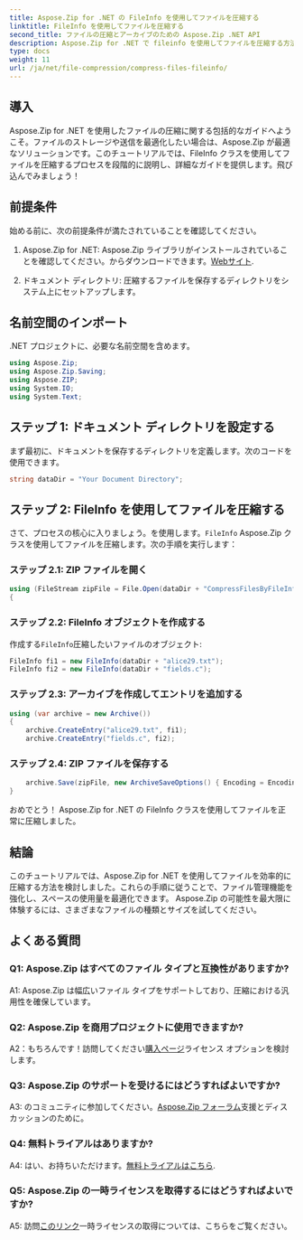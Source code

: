 ```yaml
---
title: Aspose.Zip for .NET の FileInfo を使用してファイルを圧縮する
linktitle: FileInfo を使用してファイルを圧縮する
second_title: ファイルの圧縮とアーカイブのための Aspose.Zip .NET API
description: Aspose.Zip for .NET で fileinfo を使用してファイルを圧縮する方法を学びます。効率的なファイル管理については、ステップバイステップのガイドに従ってください。
type: docs
weight: 11
url: /ja/net/file-compression/compress-files-fileinfo/
---
```

## 導入

Aspose.Zip for .NET を使用したファイルの圧縮に関する包括的なガイドへようこそ。ファイルのストレージや送信を最適化したい場合は、Aspose.Zip が最適なソリューションです。このチュートリアルでは、FileInfo クラスを使用してファイルを圧縮するプロセスを段階的に説明し、詳細なガイドを提供します。飛び込んでみましょう！

## 前提条件

始める前に、次の前提条件が満たされていることを確認してください。

1.  Aspose.Zip for .NET: Aspose.Zip ライブラリがインストールされていることを確認してください。からダウンロードできます。[Webサイト](https://releases.aspose.com/zip/net/).

2. ドキュメント ディレクトリ: 圧縮するファイルを保存するディレクトリをシステム上にセットアップします。

## 名前空間のインポート

.NET プロジェクトに、必要な名前空間を含めます。

```csharp
using Aspose.Zip;
using Aspose.Zip.Saving;
using Aspose.ZIP;
using System.IO;
using System.Text;
```

## ステップ 1: ドキュメント ディレクトリを設定する

まず最初に、ドキュメントを保存するディレクトリを定義します。次のコードを使用できます。

```csharp
string dataDir = "Your Document Directory";
```

## ステップ 2: FileInfo を使用してファイルを圧縮する

さて、プロセスの核心に入りましょう。を使用します。`FileInfo` Aspose.Zip クラスを使用してファイルを圧縮します。次の手順を実行します：

### ステップ 2.1: ZIP ファイルを開く

```csharp
using (FileStream zipFile = File.Open(dataDir + "CompressFilesByFileInfo_out.zip", FileMode.Create))
{
```

### ステップ 2.2: FileInfo オブジェクトを作成する

作成する`FileInfo`圧縮したいファイルのオブジェクト:

```csharp
FileInfo fi1 = new FileInfo(dataDir + "alice29.txt");
FileInfo fi2 = new FileInfo(dataDir + "fields.c");
```

### ステップ 2.3: アーカイブを作成してエントリを追加する

```csharp
using (var archive = new Archive())
{
    archive.CreateEntry("alice29.txt", fi1);
    archive.CreateEntry("fields.c", fi2);
```

### ステップ 2.4: ZIP ファイルを保存する

```csharp
    archive.Save(zipFile, new ArchiveSaveOptions() { Encoding = Encoding.ASCII });
}
```

おめでとう！ Aspose.Zip for .NET の FileInfo クラスを使用してファイルを正常に圧縮しました。

## 結論

このチュートリアルでは、Aspose.Zip for .NET を使用してファイルを効率的に圧縮する方法を検討しました。これらの手順に従うことで、ファイル管理機能を強化し、スペースの使用量を最適化できます。 Aspose.Zip の可能性を最大限に体験するには、さまざまなファイルの種類とサイズを試してください。

## よくある質問

### Q1: Aspose.Zip はすべてのファイル タイプと互換性がありますか?

A1: Aspose.Zip は幅広いファイル タイプをサポートしており、圧縮における汎用性を確保しています。

### Q2: Aspose.Zip を商用プロジェクトに使用できますか?

 A2：もちろんです！訪問してください[購入ページ](https://purchase.aspose.com/buy)ライセンス オプションを検討します。

### Q3: Aspose.Zip のサポートを受けるにはどうすればよいですか?

 A3: のコミュニティに参加してください。[Aspose.Zip フォーラム](https://forum.aspose.com/c/zip/37)支援とディスカッションのために。

### Q4: 無料トライアルはありますか?

 A4: はい、お持ちいただけます。[無料トライアルはこちら](https://releases.aspose.com/).

### Q5: Aspose.Zip の一時ライセンスを取得するにはどうすればよいですか?

 A5: 訪問[このリンク](https://purchase.aspose.com/temporary-license/)一時ライセンスの取得については、こちらをご覧ください。